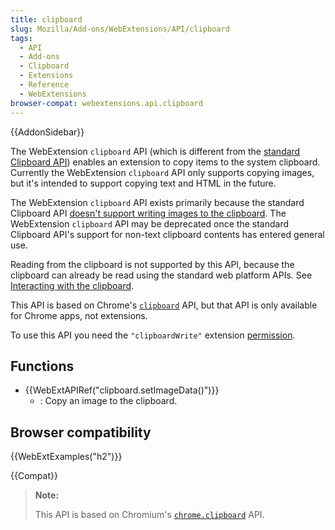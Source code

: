```yaml
---
title: clipboard
slug: Mozilla/Add-ons/WebExtensions/API/clipboard
tags:
  - API
  - Add-ons
  - Clipboard
  - Extensions
  - Reference
  - WebExtensions
browser-compat: webextensions.api.clipboard
---
```

{{AddonSidebar}}

The WebExtension `clipboard` API (which is different from the [standard Clipboard API](/en-US/docs/Web/API/Clipboard_API)) enables an extension to copy items to the system clipboard. Currently the WebExtension `clipboard` API only supports copying images, but it's intended to support copying text and HTML in the future.

The WebExtension `clipboard` API exists primarily because the standard Clipboard API [doesn't support writing images to the clipboard](https://w3c.github.io/clipboard-apis/#writing-to-clipboard). The WebExtension `clipboard` API may be deprecated once the standard Clipboard API's support for non-text clipboard contents has entered general use.

Reading from the clipboard is not supported by this API, because the clipboard can already be read using the standard web platform APIs. See [Interacting with the clipboard](/en-US/docs/Mozilla/Add-ons/WebExtensions/Interact_with_the_clipboard#reading_from_the_clipboard).

This API is based on Chrome's [`clipboard`](https://developer.chrome.com/docs/extensions/reference/clipboard/) API, but that API is only available for Chrome apps, not extensions.

To use this API you need the `"clipboardWrite"` extension [permission](/en-US/docs/Mozilla/Add-ons/WebExtensions/manifest.json/permissions).

## Functions

- {{WebExtAPIRef("clipboard.setImageData()")}}
  - : Copy an image to the clipboard.

## Browser compatibility

{{WebExtExamples("h2")}}

{{Compat}}

> **Note:**
>
> This API is based on Chromium's [`chrome.clipboard`](https://developer.chrome.com/docs/extensions/reference/clipboard/) API.
